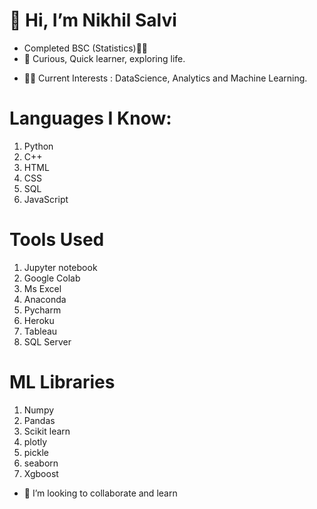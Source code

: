 # 👋 Hi, I’m Nikhil Salvi
* Completed BSC (Statistics)👨‍🎓
* 👀 Curious, Quick learner, exploring life.

- 🙇‍♂️ Current Interests : DataScience, Analytics and Machine Learning.

# Languages I Know:
1. Python
2. C++
3. HTML
4. CSS
5. SQL
6. JavaScript

# Tools Used
1. Jupyter notebook
2. Google Colab
3. Ms Excel
4. Anaconda
5. Pycharm
6. Heroku
7. Tableau
8. SQL Server

# ML Libraries
1. Numpy
2. Pandas
3. Scikit learn
4. plotly
5. pickle
6. seaborn
7. Xgboost


- 💞️ I’m looking to collaborate and learn


<!---
NikhilSalvi12/NikhilSalvi12 is a ✨ special ✨ repository because its `README.md` (this file) appears on your GitHub profile.
You can click the Preview link to take a look at your changes.
--->
